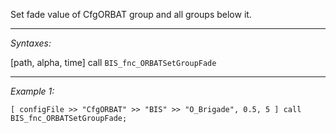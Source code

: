 Set fade value of CfgORBAT group and all groups below it.


---
*Syntaxes:*

[path, alpha, time] call `BIS_fnc_ORBATSetGroupFade`

---
*Example 1:*

```sqf
[ configFile >> "CfgORBAT" >> "BIS" >> "O_Brigade", 0.5, 5 ] call BIS_fnc_ORBATSetGroupFade;
```